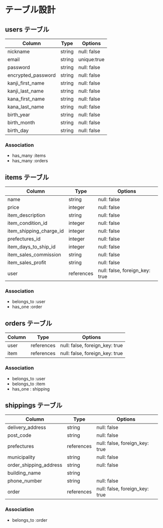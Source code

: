 # テーブル設計

## users テーブル

| Column             | Type   | Options     |
| ------------------ | ------ | ----------- |
| nickname           | string | null: false |
| email              | string | unique:true |
| password           | string | null: false |
| encrypted_password | string | null: false |
| kanji_first_name   | string | null: false |
| kanji_last_name    | string | null: false |
| kana_first_name    | string | null: false |
| kana_last_name     | string | null: false |
| birth_year         | string | null: false |
| birth_month        | string | null: false |
| birth_day          | string | null: false |

### Association

- has_many :items
- has_many :orders

## items テーブル  

 Column                    | Type       | Options                        |
| ------------------------ | ---------- | ------------------------------ |
| name                     | string     | null: false                    |
| price                    | integer    | null: false                    |
| item_description         | string     | null: false                    |
| item_condition_id        | integer    | null: false                    |
| item_shipping_charge_id  | integer    | null: false                    |
| prefectures_id           | integer    | null: false                    |
| item_days_to_ship_id     | integer    | null: false                    |
| item_sales_commission    | string     | null: false                    |
| item_sales_profit        | string     | null: false                    |
| user                     | references | null: false, foreign_key: true |

### Association
- belongs_to :user
- has_one :order


## orders テーブル

| Column     | Type       | Options                        |
| ---------  | ---------- | ------------------------------ |
| user       | references | null: false, foreign_key: true |
| item       | references | null: false, foreign_key: true |


### Association

- belongs_to :user
- belongs_to :item
- has_one : shipping


## shippings テーブル

| Column                 | Type       | Options                        |
| ---------------------- | ---------- | ------------------------------ |
| delivery_address       | string     | null: false                    |
| post_code              | string     | null: false                    |
| prefectures            | references | null: false, foreign_key: true |
| municipality           | string     | null: false                    |
| order_shipping_address | string     | null: false                    |
| building_name          | string     |                                |
| phone_number           | string     | null: false                    |
| order                  | references | null: false, foreign_key: true |

### Association

- belongs_to :order

